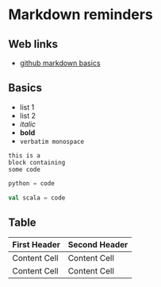 # Markdown reminders


## Web links

* [github markdown basics](https://help.github.com/articles/markdown-basics/)

## Basics

* list 1
* list 2
* *italic*
* **bold**
* `verbatim monospace`

```
this is a
block containing
some code
```
```python
python = code
```

```scala
val scala = code
```


## Table

First Header  | Second Header
------------- | -------------
Content Cell  | Content Cell
Content Cell  | Content Cell


